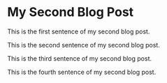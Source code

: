 # My Second Blog Post

This is the first sentence of my second blog post.

This is the second sentence of my second blog post.

This is the third sentence of my second blog post.

This is the fourth sentence of my second blog post.